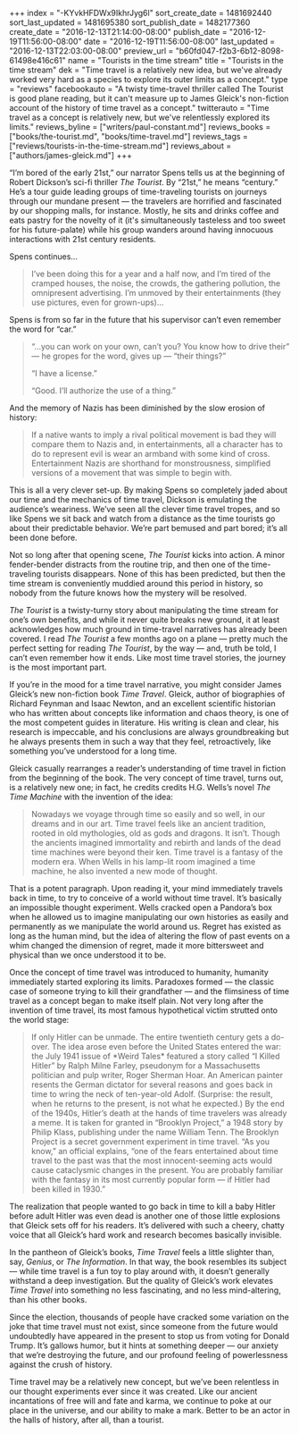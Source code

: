 +++
index = "-KYvkHFDWx9IkhrJyg6l"
sort_create_date = 1481692440
sort_last_updated = 1481695380
sort_publish_date = 1482177360
create_date = "2016-12-13T21:14:00-08:00"
publish_date = "2016-12-19T11:56:00-08:00"
date = "2016-12-19T11:56:00-08:00"
last_updated = "2016-12-13T22:03:00-08:00"
preview_url = "b60fd047-f2b3-6b12-8098-61498e416c61"
name = "Tourists in the time stream"
title = "Tourists in the time stream"
dek = "Time travel is a relatively new idea, but we've already worked very hard as a species to explore its outer limits as a concept."
type = "reviews"
facebookauto = "A twisty time-travel thriller called The Tourist is good plane reading, but it can't measure up to James Gleick's non-fiction account of the history of time travel as a concept."
twitterauto = "Time travel as a concept is relatively new, but we've relentlessly explored its limits."
reviews_byline = ["writers/paul-constant.md"]
reviews_books = ["books/the-tourist.md", "books/time-travel.md"]
reviews_tags = ["reviews/tourists-in-the-time-stream.md"]
reviews_about = ["authors/james-gleick.md"]
+++

“I’m bored of the early 21st,” our narrator Spens tells us at the beginning of Robert Dickson’s sci-fi thriller *The Tourist*. By “21st,” he means “century.” He’s a tour guide leading groups of time-traveling tourists on journeys through our mundane present — the travelers are horrified and fascinated by our shopping malls, for instance. Mostly, he sits and drinks coffee and eats pastry for the novelty of it (it's simultaneously tasteless and too sweet for his future-palate) while his group wanders around having innocuous interactions with 21st century residents.  

Spens continues…

<blockquote>I’ve been doing this for a year and a half now, and I’m tired of the cramped houses, the noise, the crowds, the gathering pollution, the omnipresent advertising. I’m unmoved by their entertainments (they use pictures, even for grown-ups)…</blockquote>

Spens is from so far in the future that his supervisor can’t even remember the word for “car.” 

<blockquote><p class=”noindent”> “…you can work on your own, can’t you? You know how to drive their” — he gropes for the word, gives up — “their things?”</p>
<p class=”noindent”> “I have a license.”</p>
<p class=”noindent”> “Good. I’ll authorize the use of a thing.”</p></blockquote>

And the memory of Nazis has been diminished by the slow erosion of history:

<blockquote>If a native wants to imply a rival political movement is bad they will compare them to Nazis and, in entertainments, all a character has to do to represent evil is wear an armband with some kind of cross. Entertainment Nazis are shorthand for monstrousness, simplified versions of a movement that was simple to begin with.</blockquote>

This is all a very clever set-up. By making Spens so completely jaded about our time and the mechanics of time travel, Dickson is emulating the audience’s weariness. We’ve seen all the clever time travel tropes, and so like Spens we sit back and watch from a distance as the time tourists go about their predictable behavior. We’re part bemused and part bored; it’s all been done before.

Not so long after that opening scene, *The Tourist* kicks into action. A minor fender-bender distracts from the routine trip, and then one of the time-traveling tourists disappears. None of this has been predicted, but then the time stream is conveniently muddied around this period in history, so nobody from the future knows how the mystery will be resolved. 

*The Tourist* is a twisty-turny story about manipulating the time stream for one’s own benefits, and while it never quite breaks new ground, it at least acknowledges how much ground in time-travel narratives has already been covered. I read *The Tourist* a few months ago on a plane — pretty much the perfect setting for reading *The Tourist*, by the way — and, truth be told, I can’t even remember how it ends. Like most time travel stories, the journey is the most important part.

<div class="break"></div>

If you’re in the mood for a time travel narrative, you might  consider James Gleick’s new non-fiction book *Time Travel*. Gleick, author of biographies of Richard Feynman and Isaac Newton, and an excellent scientific historian who has written about concepts like information and chaos theory, is one of the most competent guides in literature. His writing is clean and clear, his research is impeccable, and his conclusions are always groundbreaking but he always presents them in such a way that they feel, retroactively, like something you’ve understood for a long time.

Gleick casually rearranges a reader’s understanding of time travel in fiction from the beginning of the book. The very concept of time travel, turns out, is a relatively new one; in fact, he credits credits H.G. Wells’s novel *The Time Machine* with the invention of the idea:

<blockquote>Nowadays we voyage through time so easily and so well, in our dreams and in our art. Time travel feels like an ancient tradition, rooted in old mythologies, old as gods and dragons. It isn’t. Though the ancients imagined immortality and rebirth and lands of the dead time machines were beyond their ken. Time travel is a fantasy of the modern era. When Wells in his lamp-lit room imagined a time machine, he also invented a new mode of thought.</blockquote>

That is a potent paragraph. Upon reading it, your mind immediately travels back in time, to try to conceive of a world without time travel. It’s basically an impossible thought experiment. Wells cracked open a Pandora’s box when he allowed us to imagine manipulating our own histories as easily and permanently as we manipulate the world around us. Regret has existed as long as the human mind, but the idea of altering the flow of past events on a whim changed the dimension of regret, made it more bittersweet and physical than we once understood it to be.

Once the concept of time travel was introduced to humanity, humanity immediately started exploring its limits. Paradoxes formed — the classic case of someone trying to kill their grandfather — and the flimsiness of time travel as a concept began to make itself plain. Not very long after the invention of time travel, its most famous hypothetical victim strutted onto the world stage:

<blockquote>If only Hitler can be unmade. The entire twentieth century gets a do-over. The idea arose even before the United States entered the war: the July 1941 issue of *Weird Tales* featured a story called “I Killed Hitler” by Ralph Milne Farley, pseudonym for a Massachusetts politician and pulp writer, Roger Sherman Hoar. An American painter resents the German dictator for several reasons and goes back in time to wring the neck of ten-year-old Adolf. (Surprise: the result, when he returns to the present, is not what he expected.) By the end of the 1940s, Hitler’s death at the hands of time travelers was already a meme. It is taken for granted in “Brooklyn Project,” a 1948 story by Philip Klass, publishing under the name William Tenn. The Brooklyn Project is a secret government experiment in time travel. “As you know,” an official explains, “one of the fears entertained about time travel to the past was that the most innocent-seeming acts would cause cataclysmic changes in the present. You are probably familiar with the fantasy in its most currently popular form — if Hitler had been killed in 1930.”</blockquote>

The realization that people wanted to go back in time to kill a baby Hitler before adult Hitler was even dead is another one of those little explosions that Gleick sets off for his readers. It’s delivered with such a cheery, chatty voice that all Gleick’s hard work and research becomes basically invisible.

In the pantheon of Gleick’s books, *Time Travel* feels a little slighter than, say, *Genius*, or *The Information*. In that way, the book resembles its subject — while time travel is a fun toy to play around with, it doesn’t generally withstand a deep investigation. But the quality of Gleick’s work elevates *Time Travel* into something no less fascinating, and no less mind-altering, than his other books.

<div class="break"></div>

Since the election, thousands of people have cracked some variation on the joke that time travel must not exist, since someone from the future would undoubtedly have appeared in the present to stop us from voting for Donald Trump. It’s gallows humor, but it hints at something deeper — our anxiety that we’re destroying the future, and our profound feeling of powerlessness against the crush of history.

Time travel may be a relatively new concept, but we’ve been relentless in our thought experiments ever since it was created. Like our ancient incantations of free will and fate and karma, we continue to poke at our place in the universe, and our ability to make a mark. Better to be an actor in the halls of history, after all, than a tourist.
